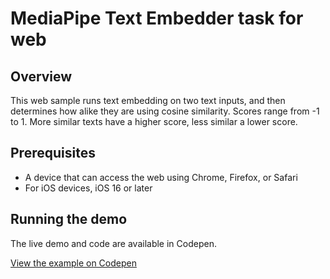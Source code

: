 # MediaPipe Text Embedder task for web

## Overview

This web sample runs text embedding on two text inputs, and then determines how alike they are using cosine similarity. Scores range from -1 to 1. More similar texts have a higher score, less similar a lower score.

## Prerequisites

* A device that can access the web using Chrome, Firefox, or Safari
* For iOS devices, iOS 16 or later

## Running the demo

The live demo and code are available in Codepen.

[View the example on Codepen](https://codepen.io/mediapipe-preview/pen/XWBVZmE)
